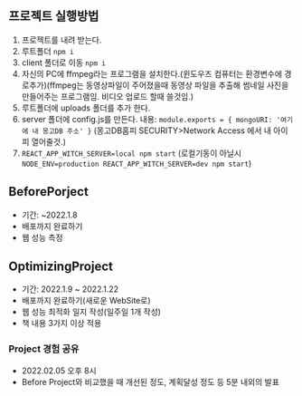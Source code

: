 ## 프로젝트 실행방법
1. 프로젝트를 내려 받는다.
2. 루트폴더 `npm i`
3. client 폴더로 이동 `npm i`
4. 자신의 PC에 ffmpeg라는 프로그램을 설치한다.(윈도우즈 컴퓨터는 환경변수에 경로추가)(ffmpeg는 동영상파일이 주어졌을때 동영상 파일을 추출해 썸네일 사진을 만들어주는 프로그램임. 비디오 업로드 할때 쓸것임.)
5. 루트폴더에 uploads 폴더를 추가 한다.
6. server 폴더에 config.js를 만든다. 내용: `module.exports = { mongoURI: '여기에 내 몽고DB 주소' }` (몽고DB홈피 SECURITY>Network Access 에서 내 아이피 열어줄것.)
7. `REACT_APP_WITCH_SERVER=local npm start` (로컬기동이 아닐시 `NODE_ENV=production REACT_APP_WITCH_SERVER=dev npm start`)


## BeforePorject
- 기간: ~2022.1.8
- 배포까지 완료하기
- 웹 성능 측정


## OptimizingProject
- 기간: 2022.1.9 ~ 2022.1.22
- 배포까지 완료하기(새로운 WebSite로)
- 웹 성능 최적화 일지 작성(일주일 1개 작성)
- 책 내용 3가지 이상 적용


### Project 경험 공유
- 2022.02.05 오후 8시
- Before Project와 비교했을 때 개선된 정도, 계획달성 정도 등 5분 내외의 발표
